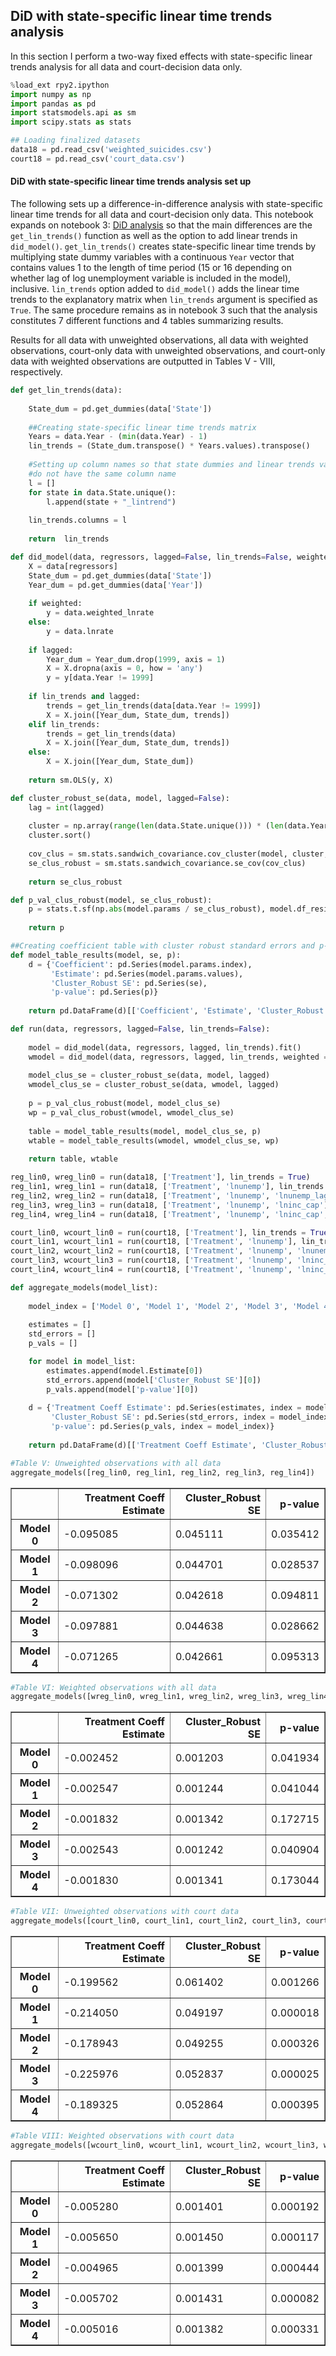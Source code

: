 
## DiD with state-specific linear time trends analysis

In this section I perform a two-way fixed effects with state-specific linear trends analysis for all data and court-decision data only.


```python
%load_ext rpy2.ipython
import numpy as np
import pandas as pd
import statsmodels.api as sm
import scipy.stats as stats

## Loading finalized datasets
data18 = pd.read_csv('weighted_suicides.csv')
court18 = pd.read_csv('court_data.csv')
```

#### DiD with state-specific linear time trends analysis set up

The following sets up a difference-in-difference analysis with state-specific linear time trends for all data and court-decision only data. This notebook expands on notebook 3: [DiD analysis](https://github.com/florezn/marriage-equality-analysis/blob/master/DiD_Analysis.ipynb) so that the main differences are the  `get_lin_trends()` function as well as the option to add linear trends in `did_model()`. `get_lin_trends()` creates state-specific linear time trends by multiplying state dummy variables with a continuous `Year` vector that contains values 1 to the length of time period (15 or 16 depending on whether lag of log unemployment variable is included in the model), inclusive. `lin_trends` option added to `did_model()` adds the linear time trends to the explanatory matrix when `lin_trends` argument is specified as `True`. The same procedure remains as in notebook 3 such that the analysis constitutes 7 different functions and 4 tables summarizing results.

Results for all data with unweighted observations, all data with weighted observations, court-only data with unweighted observations, and court-only data with weighted observations are outputted in Tables V - VIII, respectively.



```python
def get_lin_trends(data):
    
    State_dum = pd.get_dummies(data['State'])
    
    ##Creating state-specific linear time trends matrix
    Years = data.Year - (min(data.Year) - 1)
    lin_trends = (State_dum.transpose() * Years.values).transpose()
    
    #Setting up column names so that state dummies and linear trends variables
    #do not have the same column name
    l = []
    for state in data.State.unique():
        l.append(state + "_lintrend")
                 
    lin_trends.columns = l
    
    return  lin_trends
```


```python
def did_model(data, regressors, lagged=False, lin_trends=False, weighted=False):
    X = data[regressors]
    State_dum = pd.get_dummies(data['State'])
    Year_dum = pd.get_dummies(data['Year'])
    
    if weighted:
        y = data.weighted_lnrate
    else:
        y = data.lnrate
        
    if lagged:
        Year_dum = Year_dum.drop(1999, axis = 1)
        X = X.dropna(axis = 0, how = 'any')
        y = y[data.Year != 1999]
        
    if lin_trends and lagged:
        trends = get_lin_trends(data[data.Year != 1999])
        X = X.join([Year_dum, State_dum, trends])
    elif lin_trends:
        trends = get_lin_trends(data)
        X = X.join([Year_dum, State_dum, trends])
    else:            
        X = X.join([Year_dum, State_dum])
                           
    return sm.OLS(y, X)

def cluster_robust_se(data, model, lagged=False):
    lag = int(lagged)
        
    cluster = np.array(range(len(data.State.unique())) * (len(data.Year.unique()) - lag))
    cluster.sort()
    
    cov_clus = sm.stats.sandwich_covariance.cov_cluster(model, cluster, use_correction = True)
    se_clus_robust = sm.stats.sandwich_covariance.se_cov(cov_clus)
   
    return se_clus_robust

def p_val_clus_robust(model, se_clus_robust):
    p = stats.t.sf(np.abs(model.params / se_clus_robust), model.df_resid - 1) * 2
    
    return p

##Creating coefficient table with cluster robust standard errors and p-values for treatment variable by model
def model_table_results(model, se, p):
    d = {'Coefficient': pd.Series(model.params.index),
         'Estimate': pd.Series(model.params.values),
         'Cluster_Robust SE': pd.Series(se),
         'p-value': pd.Series(p)}
    
    return pd.DataFrame(d)[['Coefficient', 'Estimate', 'Cluster_Robust SE', 'p-value']]
```


```python
def run(data, regressors, lagged=False, lin_trends=False):
    
    model = did_model(data, regressors, lagged, lin_trends).fit()
    wmodel = did_model(data, regressors, lagged, lin_trends, weighted = True).fit()
    
    model_clus_se = cluster_robust_se(data, model, lagged)
    wmodel_clus_se = cluster_robust_se(data, wmodel, lagged)
    
    p = p_val_clus_robust(model, model_clus_se)
    wp = p_val_clus_robust(wmodel, wmodel_clus_se)
    
    table = model_table_results(model, model_clus_se, p)
    wtable = model_table_results(wmodel, wmodel_clus_se, wp)
    
    return table, wtable
```


```python
reg_lin0, wreg_lin0 = run(data18, ['Treatment'], lin_trends = True)
reg_lin1, wreg_lin1 = run(data18, ['Treatment', 'lnunemp'], lin_trends = True)
reg_lin2, wreg_lin2 = run(data18, ['Treatment', 'lnunemp', 'lnunemp_lag'], lagged = True, lin_trends = True)
reg_lin3, wreg_lin3 = run(data18, ['Treatment', 'lnunemp', 'lninc_cap'], lin_trends = True)
reg_lin4, wreg_lin4 = run(data18, ['Treatment', 'lnunemp', 'lninc_cap', 'lnunemp_lag'], lagged = True, lin_trends = True)
```


```python
court_lin0, wcourt_lin0 = run(court18, ['Treatment'], lin_trends = True)
court_lin1, wcourt_lin1 = run(court18, ['Treatment', 'lnunemp'], lin_trends = True)
court_lin2, wcourt_lin2 = run(court18, ['Treatment', 'lnunemp', 'lnunemp_lag'], lagged = True, lin_trends = True)
court_lin3, wcourt_lin3 = run(court18, ['Treatment', 'lnunemp', 'lninc_cap'], lin_trends = True)
court_lin4, wcourt_lin4 = run(court18, ['Treatment', 'lnunemp', 'lninc_cap', 'lnunemp_lag'], lagged = True, lin_trends = True)
```


```python
def aggregate_models(model_list):
    
    model_index = ['Model 0', 'Model 1', 'Model 2', 'Model 3', 'Model 4']
    
    estimates = []
    std_errors = []
    p_vals = []

    for model in model_list:
        estimates.append(model.Estimate[0])
        std_errors.append(model['Cluster_Robust SE'][0])
        p_vals.append(model['p-value'][0])
    
    d = {'Treatment Coeff Estimate': pd.Series(estimates, index = model_index),
         'Cluster_Robust SE': pd.Series(std_errors, index = model_index),
         'p-value': pd.Series(p_vals, index = model_index)}
    
    return pd.DataFrame(d)[['Treatment Coeff Estimate', 'Cluster_Robust SE', 'p-value']]
```


```python
#Table V: Unweighted observations with all data
aggregate_models([reg_lin0, reg_lin1, reg_lin2, reg_lin3, reg_lin4])
```




<div>
<table border="1" class="dataframe">
  <thead>
    <tr style="text-align: right;">
      <th></th>
      <th>Treatment Coeff Estimate</th>
      <th>Cluster_Robust SE</th>
      <th>p-value</th>
    </tr>
  </thead>
  <tbody>
    <tr>
      <th>Model 0</th>
      <td>-0.095085</td>
      <td>0.045111</td>
      <td>0.035412</td>
    </tr>
    <tr>
      <th>Model 1</th>
      <td>-0.098096</td>
      <td>0.044701</td>
      <td>0.028537</td>
    </tr>
    <tr>
      <th>Model 2</th>
      <td>-0.071302</td>
      <td>0.042618</td>
      <td>0.094811</td>
    </tr>
    <tr>
      <th>Model 3</th>
      <td>-0.097881</td>
      <td>0.044638</td>
      <td>0.028662</td>
    </tr>
    <tr>
      <th>Model 4</th>
      <td>-0.071265</td>
      <td>0.042661</td>
      <td>0.095313</td>
    </tr>
  </tbody>
</table>
</div>




```python
#Table VI: Weighted observations with all data
aggregate_models([wreg_lin0, wreg_lin1, wreg_lin2, wreg_lin3, wreg_lin4])
```




<div>
<table border="1" class="dataframe">
  <thead>
    <tr style="text-align: right;">
      <th></th>
      <th>Treatment Coeff Estimate</th>
      <th>Cluster_Robust SE</th>
      <th>p-value</th>
    </tr>
  </thead>
  <tbody>
    <tr>
      <th>Model 0</th>
      <td>-0.002452</td>
      <td>0.001203</td>
      <td>0.041934</td>
    </tr>
    <tr>
      <th>Model 1</th>
      <td>-0.002547</td>
      <td>0.001244</td>
      <td>0.041044</td>
    </tr>
    <tr>
      <th>Model 2</th>
      <td>-0.001832</td>
      <td>0.001342</td>
      <td>0.172715</td>
    </tr>
    <tr>
      <th>Model 3</th>
      <td>-0.002543</td>
      <td>0.001242</td>
      <td>0.040904</td>
    </tr>
    <tr>
      <th>Model 4</th>
      <td>-0.001830</td>
      <td>0.001341</td>
      <td>0.173044</td>
    </tr>
  </tbody>
</table>
</div>




```python
#Table VII: Unweighted observations with court data
aggregate_models([court_lin0, court_lin1, court_lin2, court_lin3, court_lin4])
```




<div>
<table border="1" class="dataframe">
  <thead>
    <tr style="text-align: right;">
      <th></th>
      <th>Treatment Coeff Estimate</th>
      <th>Cluster_Robust SE</th>
      <th>p-value</th>
    </tr>
  </thead>
  <tbody>
    <tr>
      <th>Model 0</th>
      <td>-0.199562</td>
      <td>0.061402</td>
      <td>0.001266</td>
    </tr>
    <tr>
      <th>Model 1</th>
      <td>-0.214050</td>
      <td>0.049197</td>
      <td>0.000018</td>
    </tr>
    <tr>
      <th>Model 2</th>
      <td>-0.178943</td>
      <td>0.049255</td>
      <td>0.000326</td>
    </tr>
    <tr>
      <th>Model 3</th>
      <td>-0.225976</td>
      <td>0.052837</td>
      <td>0.000025</td>
    </tr>
    <tr>
      <th>Model 4</th>
      <td>-0.189325</td>
      <td>0.052864</td>
      <td>0.000395</td>
    </tr>
  </tbody>
</table>
</div>




```python
#Table VIII: Weighted observations with court data
aggregate_models([wcourt_lin0, wcourt_lin1, wcourt_lin2, wcourt_lin3, wcourt_lin4])
```




<div>
<table border="1" class="dataframe">
  <thead>
    <tr style="text-align: right;">
      <th></th>
      <th>Treatment Coeff Estimate</th>
      <th>Cluster_Robust SE</th>
      <th>p-value</th>
    </tr>
  </thead>
  <tbody>
    <tr>
      <th>Model 0</th>
      <td>-0.005280</td>
      <td>0.001401</td>
      <td>0.000192</td>
    </tr>
    <tr>
      <th>Model 1</th>
      <td>-0.005650</td>
      <td>0.001450</td>
      <td>0.000117</td>
    </tr>
    <tr>
      <th>Model 2</th>
      <td>-0.004965</td>
      <td>0.001399</td>
      <td>0.000444</td>
    </tr>
    <tr>
      <th>Model 3</th>
      <td>-0.005702</td>
      <td>0.001431</td>
      <td>0.000082</td>
    </tr>
    <tr>
      <th>Model 4</th>
      <td>-0.005016</td>
      <td>0.001382</td>
      <td>0.000331</td>
    </tr>
  </tbody>
</table>
</div>


